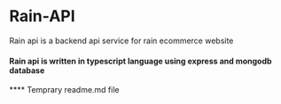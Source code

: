 # Rain-API
Rain api is a backend api service for rain ecommerce website
#### Rain api is written in typescript language using express and mongodb database

**** Temprary readme.md file
